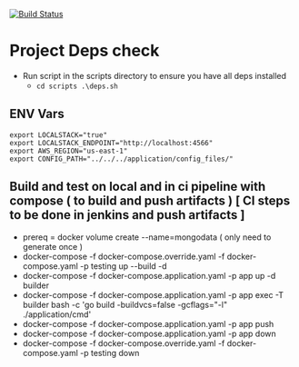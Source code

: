 [![Build Status](https://your.jenkins.url/buildStatus/)](https://your.jenkins/url/buildStatus)
# Project Deps check
- Run script in the scripts directory to ensure you have all deps installed
    - ``` cd scripts .\deps.sh ```

## ENV Vars
```
export LOCALSTACK="true"
export LOCALSTACK_ENDPOINT="http://localhost:4566"
export AWS_REGION="us-east-1"
export CONFIG_PATH="../../../application/config_files/"
```
## Build and test on local and in ci pipeline with compose ( to build and push artifacts ) [ CI steps to be done in jenkins and push artifacts ]
-  prereq = docker volume create --name=mongodata ( only need to generate once )
-  docker-compose -f docker-compose.override.yaml -f docker-compose.yaml -p testing up --build -d
-  docker-compose -f docker-compose.application.yaml -p app up -d builder
-  docker-compose -f docker-compose.application.yaml -p app exec -T builder bash -c 'go build -buildvcs=false -gcflags="-l" ./application/cmd'
-  docker-compose -f docker-compose.application.yaml -p app push
-  docker-compose -f docker-compose.application.yaml -p app down
-  docker-compose -f docker-compose.override.yaml -f docker-compose.yaml -p testing down